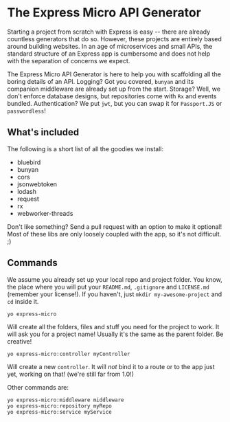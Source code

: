 The Express Micro API Generator
===============================


Starting a project from scratch with Express is easy -- there are already countless generators that do so. However, these projects are entirely based around building websites. In an age of microservices and small APIs, the standard structure of an Express app is cumbersome and does not help with the separation of concerns we expect.

The Express Micro API Generator is here to help you with scaffolding all the boring details of an API. Logging? Got you covered, `bunyan` and its companion middleware are already set up from the start. Storage? Well, we don't enforce database designs, but repositories come with `Rx` and events bundled. Authentication? We put `jwt`, but you can swap it for `Passport.JS` or `passwordless`!

What's included
---------------

The following is a short list of all the goodies we install:
- bluebird
- bunyan
- cors
- jsonwebtoken
- lodash
- request
- rx
- webworker-threads

Don't like something? Send a pull request with an option to make it optional! Most of these libs are only loosely coupled with the app, so it's not difficult. ;)

Commands
--------

We assume you already set up your local repo and project folder. You know, the place where you will put your `README.md`, `.gitignore` and `LICENSE.md` (remember your license!). If you haven't, just `mkdir my-awesome-project` and `cd` inside it.

    yo express-micro

Will create all the folders, files and stuff you need for the project to work. It will ask you for a project name! Usually it's the same as the parent folder. Be creative!

    yo express-micro:controller myController

Will create a new `controller`. It will _not_ bind it to a route or to the app just yet, working on that! (we're still far from 1.0!)

Other commands are:

    yo express-micro:middleware middleware
    yo express-micro:repository myRepo
    yo express-micro:service myService
